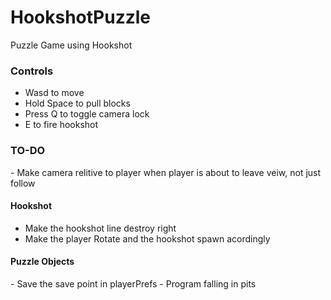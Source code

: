 # HookshotPuzzle
Puzzle Game using Hookshot

<h3> Controls </h3>

- Wasd to move
- Hold Space to pull blocks
- Press Q to toggle camera lock
- E to fire hookshot


<h3> TO-DO </h3>
- Make camera relitive to player when player is about to leave veiw, not just follow

<h4> Hookshot </h4>

- Make the hookshot line destroy right
- Make the player Rotate and the hookshot spawn acordingly

<h4> Puzzle Objects </h4>
- Save the save point in playerPrefs
- Program falling in pits


